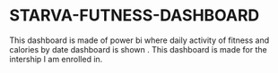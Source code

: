 # STARVA-FUTNESS-DASHBOARD
This dashboard is made of power bi where daily activity of fitness  and calories by date dashboard is shown . This dashboard is made for the intership I am enrolled in.
